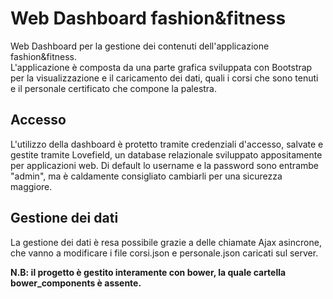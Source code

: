 # Web Dashboard fashion&fitness
Web Dashboard per la gestione dei contenuti dell'applicazione fashion&fitness.
<br>L'applicazione è composta da una parte grafica sviluppata con Bootstrap per la visualizzazione e il caricamento dei dati, quali i corsi che sono tenuti e il personale certificato che compone la palestra.

## Accesso
L'utilizzo della dashboard è protetto tramite credenziali d'accesso, salvate e gestite tramite Lovefield, un database relazionale sviluppato appositamente per applicazioni web. Di default lo username e la password sono entrambe "admin", ma è caldamente consigliato cambiarli per una sicurezza maggiore.

## Gestione dei dati
La gestione dei dati è resa possibile grazie a delle chiamate Ajax asincrone, che vanno a modificare i file corsi.json e personale.json caricati sul server.

**N.B: il progetto è gestito interamente con bower, la quale cartella bower_components è assente.**
